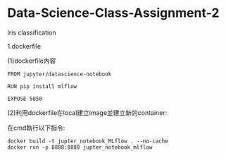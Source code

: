 # Data-Science-Class-Assignment-2
Iris classification

1.dockerfile

(1)dockerfile內容

    FROM jupyter/datascience-notebook

    RUN pip install mlflow

    EXPOSE 5050

(2)利用dockerfile在local建立image並建立新的container:

在cmd執行以下指令:
    
    docker build -t jupter_notebook_MLflow . --no-cache
    docker run -p 8888:8888 jupter_notebook_mlflow
